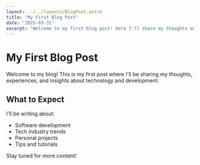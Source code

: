 ```yaml
---
layout: ../../layouts/BlogPost.astro
title: "My First Blog Post"
date: "2025-03-31"
excerpt: "Welcome to my first blog post! Here I'll share my thoughts on technology and development."
---
```


# My First Blog Post

Welcome to my blog! This is my first post where I'll be sharing my thoughts, experiences, and insights about technology and development.

## What to Expect

I'll be writing about:
- Software development
- Tech industry trends
- Personal projects
- Tips and tutorials

Stay tuned for more content!